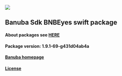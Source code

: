 [![](https://www.banuba.com/hubfs/Banuba_November2018/Images/Banuba%20SDK.png)](https://docs.banuba.com/face-ar-sdk-v1/ios/ios_overview)

## Banuba Sdk BNBEyes swift package

#### About packages see [HERE](https://docs.banuba.com/face-ar-sdk-v1/ios/ios_packages)

#### Package version: **1.9.1-69-g431d04ab4a**

#### **[Banuba homepage](https://banuba.com)**

#### **[License](https://www.banuba.com/terms)**
